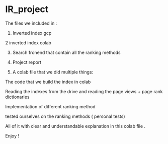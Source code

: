 # IR_project

The files we included in :

1. Inverted index gcp

2 inverted index colab

3. Search fronend that contain all the ranking methods

4. Project report

5. A colab file that we did multiple things:

The code that we build the index in colab

Reading the indexes from the drive and reading the page views + page rank dictionaries 

Implementation of different ranking method 

tested ourselves on the ranking methods ( personal tests)

All of it with clear and understandable explanation in this colab file  .

Enjoy !
